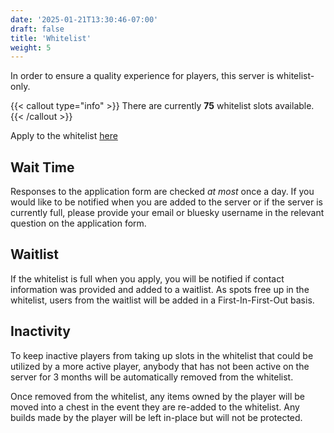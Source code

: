 ```yaml
---
date: '2025-01-21T13:30:46-07:00'
draft: false
title: 'Whitelist'
weight: 5
---
```


In order to ensure a quality experience for players, this server is whitelist-only. 

{{< callout type="info" >}}
There are currently **75** whitelist slots available.
{{< /callout >}}

Apply to the whitelist [here](https://docs.google.com/forms/d/e/1FAIpQLScIpC5ZFEZLrZnIIZy6blEkP7Q9E0n432X5uyXqoagm-qdlSQ/viewform?usp=header)

## Wait Time

Responses to the application form are checked *at most* once a day. If you would like to be notified when you are added to the server or if the server is currently full, please provide your email or bluesky username in the relevant question on the application form.

## Waitlist

If the whitelist is full when you apply, you will be notified if contact information was provided and added to a waitlist. As spots free up in the whitelist, users from the waitlist will be added in a First-In-First-Out basis.

## Inactivity

To keep inactive players from taking up slots in the whitelist that could be utilized by a more active player, anybody that has not been active on the server for 3 months will be automatically removed from the whitelist.

Once removed from the whitelist, any items owned by the player will be moved into a chest in the event they are re-added to the whitelist. Any builds made by the player will be left in-place but will not be protected.
